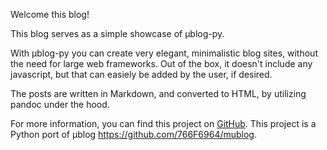 Welcome this blog!

This blog serves as a simple showcase of μblog-py.

With μblog-py you can create very elegant, minimalistic blog sites, without the need
for large web frameworks. Out of the box, it doesn't include any javascript, but that
can easiely be added by the user, if desired.

The posts are written in Markdown, and converted to HTML, by utilizing pandoc under the hood.

For more information, you can find this project on [GitHub](https://github.com/KubaO/mublog-py).
This project is a Python port of μblog https://github.com/766F6964/mublog.
